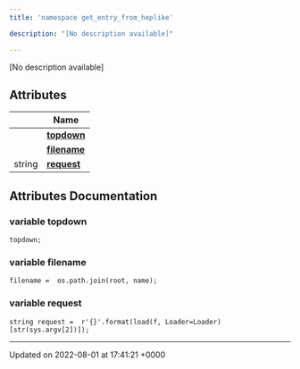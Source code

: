 ```yaml
---
title: 'namespace get_entry_from_heplike'

description: "[No description available]"

---
```







[No description available]

## Attributes

|                | Name           |
| -------------- | -------------- |
| | **[topdown](/documentation/code/gambit_sphinx/namespaces/namespaceget__entry__from__heplike/#variable-topdown)**  |
| | **[filename](/documentation/code/gambit_sphinx/namespaces/namespaceget__entry__from__heplike/#variable-filename)**  |
| string | **[request](/documentation/code/gambit_sphinx/namespaces/namespaceget__entry__from__heplike/#variable-request)**  |



## Attributes Documentation

### variable topdown

```
topdown;
```


### variable filename

```
filename =  os.path.join(root, name);
```


### variable request

```
string request =  r'{}'.format(load(f, Loader=Loader)[str(sys.argv[2])]);
```





-------------------------------

Updated on 2022-08-01 at 17:41:21 +0000